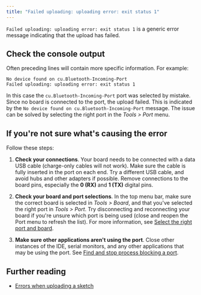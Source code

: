```yaml
---
title: "Failed uploading: uploading error: exit status 1"
---
```


`Failed uploading: uploading error: exit status 1` is a generic error message indicating that the upload has failed.

## Check the console output

Often preceding lines will contain more specific information. For example:

```
No device found on cu.Bluetooth-Incoming-Port
Failed uploading: uploading error: exit status 1
```

In this case the `cu.Bluetooth-Incoming-Port` port was selected by mistake. Since no board is connected to the port, the upload failed. This is indicated by the `No device found on cu.Bluetooth-Incoming-Port` message. The issue can be solved by selecting the right port in the _Tools > Port_ menu.

## If you're not sure what's causing the error

Follow these steps:

1. **Check your connections**. Your board needs to be connected with a data USB cable (charge-only cables will not work). Make sure the cable is fully inserted in the port on each end. Try a different USB cable, and avoid hubs and other adapters if possible. Remove connections to the board pins, especially the **0 (RX)** and **1 (TX)** digital pins.

2. **Check your board and port selections**. In the top menu bar, make sure the correct board is selected in _Tools > Board_, and that you've selected the right port in _Tools > Port_. Try disconnecting and reconnecting your board if you're unsure which port is being used (close and reopen the Port menu to refresh the list). For more information, see [Select the right port and board](https://support.arduino.cc/hc/en-us/articles/4406856349970-Select-board-and-port).

3. **Make sure other applications aren't using the port**. Close other instances of the IDE, serial monitors, and any other applications that may be using the port. See [Find and stop process blocking a port](https://support.arduino.cc/hc/en-us/articles/4407830972050-Find-and-stop-process-blocking-a-port).

## Further reading

* [Errors when uploading a sketch](https://support.arduino.cc/hc/en-us/articles/4403365313810-Errors-when-uploading-a-sketch)
